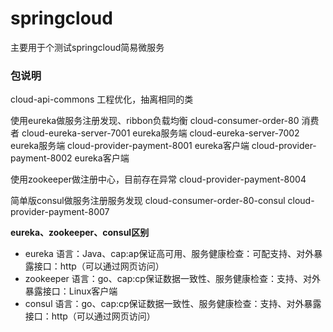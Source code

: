 # springcloud
主要用于个测试springcloud简易微服务

### 包说明
cloud-api-commons 工程优化，抽离相同的类

使用eureka做服务注册发现、ribbon负载均衡
cloud-consumer-order-80 消费者
cloud-eureka-server-7001 eureka服务端
cloud-eureka-server-7002 eureka服务端
cloud-provider-payment-8001 eureka客户端
cloud-provider-payment-8002 eureka客户端

使用zookeeper做注册中心，目前存在异常
cloud-provider-payment-8004

简单版consul做服务注册服务发现
cloud-consumer-order-80-consul
cloud-provider-payment-8007

**eureka、zookeeper、consul区别**
- eureka 语言：Java、cap:ap保证高可用、服务健康检查：可配支持、对外暴露接口：http（可以通过网页访问）
- zookeeper 语言：go、cap:cp保证数据一致性、服务健康检查：支持、对外暴露接口：Linux客户端
- consul 语言：go、cap:cp保证数据一致性、服务健康检查：支持、对外暴露接口：http（可以通过网页访问）

